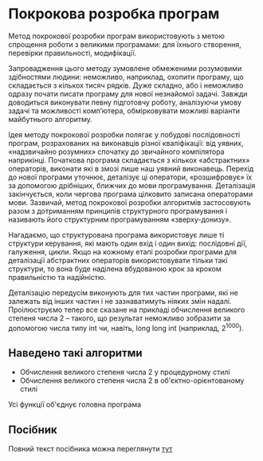 # Покрокова розробка програм

Метод покрокової розробки програм використовують з метою спрощення роботи з великими програмами: для їхнього створення, перевірки правильності, модифікації.

Запровадження цього методу зумовлене обмеженими розумовими здібностями людини: неможливо, наприклад, охопити програму, що складається з кількох тисяч рядків. Дуже складно, або і неможливо одразу почати писати програму для нової незнайомої задачі. Завжди доводиться виконувати певну підготовчу роботу, аналізуючи умову задачі та можливості комп’ютера, обмірковувати можливі варіанти майбутнього алгоритму.

Ідея методу покрокової розробки полягає у побудові послідовності програм, розрахованих на виконавців різної кваліфікації: від уявних, «надзвичайно розумних» спочатку до звичайного компілятора наприкінці. Початкова програма складається з кількох «абстрактних» операторів, виконати які в змозі лише наш уявний виконавець. Перехід до нової програми уточнює, деталізує ці оператори, «розшифровує» їх за допомогою дрібніших, ближчих до мови програмування. Деталізація закінчується, коли чергова програма цілковито записана операторами мови. Зазвичай, метод покрокової розробки алгоритмів застосовують разом з дотриманням принципів структурного програмування і називають його структурним програмуванням «зверху-донизу».

Нагадаємо, що структурована програма використовує лише ті структури керування, які мають один вхід і один вихід: послідовні дії, галуження, цикли. Якщо на кожному етапі розробки програми для деталізації абстрактних операторів використовувати тільки такі структури, то вона буде наділена вбудованою крок за кроком правильністю та надійністю.

Деталізацію передусім виконують для тих частин програми, які не залежать від інших частин і не зазнаватимуть ніяких змін надалі. Проілюструємо тепер все сказане на прикладі обчислення великого степеня числа 2 – такого, що результат неможливо зобразити за допомогою числа типу int чи, навіть, long long int (наприклад, $2^{1000}$).

## Наведено такі алгоритми

- Обчислення великого степеня числа 2 у процедурному стилі
- Обчислення великого степеня числа 2 в об'єктно-орієнтованому стилі

Усі функції об'єднує головна програма

## Посібник
Повний текст посібника можна переглянути [тут](https://lnuittutor.github.io/)
